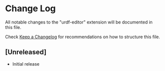# Change Log

All notable changes to the "urdf-editor" extension will be documented in this file.

Check [Keep a Changelog](http://keepachangelog.com/) for recommendations on how to structure this file.

## [Unreleased]

- Initial release